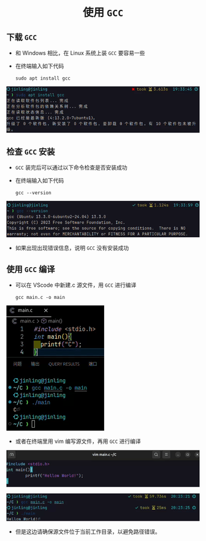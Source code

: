# <center>使用 `GCC`</center>

## 下载 `GCC`

- 和 Windows 相比，在 Linux 系统上装 `GCC` 要容易一些
- 在终端输入如下代码

  ```
  sudo apt install gcc
  ```

![img](./images/gcc下载.png)

## 检查 `GCC` 安装

- `GCC` 装完后可以通过以下命令检查是否安装成功
- 在终端输入如下代码

  ```
  gcc --version
  ```

![img](./images/检查gcc安装.png)

- 如果出现出现错误信息，说明 `GCC` 没有安装成功

## 使用 `GCC` 编译

- 可以在 VScode 中新建.c 源文件，用 `GCC` 进行编译

  ```
  gcc main.c -o main
  ```

![img](./images/使用gcc.png)

- 或者在终端里用 vim 编写源文件，再用 `GCC` 进行编译

![img](./images/vim编写.png)

![img](./images/shell.png)

- 但是这边请确保源文件位于当前工作目录，以避免路径错误。
